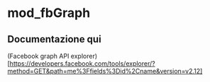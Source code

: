 # mod_fbGraph

## Documentazione qui
(Facebook graph API explorer)[https://developers.facebook.com/tools/explorer/?method=GET&path=me%3Ffields%3Did%2Cname&version=v2.12]
